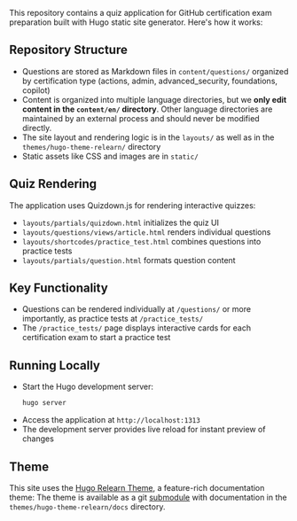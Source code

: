 This repository contains a quiz application for GitHub certification exam preparation built with Hugo static site generator. Here's how it works:

## Repository Structure
- Questions are stored as Markdown files in `content/questions/` organized by certification type (actions, admin, advanced_security, foundations, copilot)
- Content is organized into multiple language directories, but we **only edit content in the `content/en/` directory**. Other language directories are maintained by an external process and should never be modified directly.
- The site layout and rendering logic is in the `layouts/` as well as in the `themes/hugo-theme-relearn/` directory
- Static assets like CSS and images are in `static/`

## Quiz Rendering
The application uses Quizdown.js for rendering interactive quizzes:
- `layouts/partials/quizdown.html` initializes the quiz UI
- `layouts/questions/views/article.html` renders individual questions
- `layouts/shortcodes/practice_test.html` combines questions into practice tests
- `layouts/partials/question.html` formats question content

## Key Functionality
- Questions can be rendered individually at `/questions/` or more importantly, as practice tests at `/practice_tests/`
- The `/practice_tests/` page displays interactive cards for each certification exam to start a practice test

## Running Locally
- Start the Hugo development server:
  ```bash
  hugo server
  ```
- Access the application at `http://localhost:1313`
- The development server provides live reload for instant preview of changes

## Theme
This site uses the [Hugo Relearn Theme](https://github.com/McShelby/hugo-theme-relearn), a feature-rich documentation theme:
The theme is available as a git [submodule](/themes/hugo-theme-relearn) with documentation in the `themes/hugo-theme-relearn/docs` directory.
